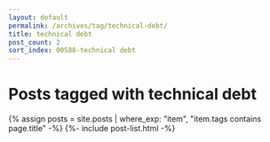 ```yaml
---
layout: default
permalink: /archives/tag/technical-debt/
title: technical debt
post_count: 2
sort_index: 00588-technical debt
---
```

<h1 class="page-heading">Posts tagged with technical debt</h1>
{% assign posts = site.posts | where_exp: "item", "item.tags contains page.title" -%}
{%- include post-list.html -%}
